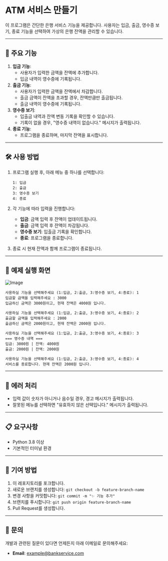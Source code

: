 # ATM 서비스 만들기

이 프로그램은 간단한 은행 서비스 기능을 제공합니다. 사용자는 입금, 출금, 영수증 보기, 종료 기능을 선택하여 가상의 은행 잔액을 관리할 수 있습니다.

---

## 📂 주요 기능

1. **입금 기능**:
    - 사용자가 입력한 금액을 잔액에 추가합니다.
    - 입금 내역이 영수증에 기록됩니다.
2. **출금 기능**:
    - 사용자가 입력한 금액을 잔액에서 차감합니다.
    - 출금 금액이 잔액을 초과할 경우, 잔액만큼만 출금됩니다.
    - 출금 내역이 영수증에 기록됩니다.
3. **영수증 보기**:
    - 입출금 내역과 잔액 변동 기록을 확인할 수 있습니다.
    - 기록이 없을 경우, "영수증 내역이 없습니다." 메시지가 출력됩니다.
4. **종료 기능**:
    - 프로그램을 종료하며, 마지막 잔액을 표시합니다.

---

## 🛠️ 사용 방법

1. 프로그램 실행 후, 아래 메뉴 중 하나를 선택합니다:
    
    ```
    1: 입금
    2: 출금
    3: 영수증 보기
    4: 종료
    ```
    
2. 각 기능에 따라 입력을 진행합니다:
    - **입금**: 금액 입력 후 잔액이 업데이트됩니다.
    - **출금**: 금액 입력 후 잔액이 차감됩니다.
    - **영수증 보기**: 입출금 기록을 확인합니다.
    - **종료**: 프로그램을 종료합니다.
3. 종료 시 현재 잔액과 함께 프로그램이 종료됩니다.

---

## 🧩 예제 실행 화면

![Image](https://github.com/user-attachments/assets/8be24ff6-f897-4f81-95cd-73e8644c2f52)
```
사용하실 기능을 선택해주세요 (1:입금, 2:출금, 3:영수증 보기, 4:종료): 1
입금할 금액을 입력해주세요 : 3000
입금하신 금액은 3000원이고, 현재 잔액은 4000원 입니다.

사용하실 기능을 선택해주세요 (1:입금, 2:출금, 3:영수증 보기, 4:종료): 2
출금할 금액을 입력해주세요 : 2000
출금하신 금액은 2000원이고, 현재 잔액은 2000원 입니다.

사용하실 기능을 선택해주세요 (1:입금, 2:출금, 3:영수증 보기, 4:종료): 3
=== 영수증 내역 ===
입금: 3000원 | 잔액: 4000원
출금: 2000원 | 잔액: 2000원

사용하실 기능을 선택해주세요 (1:입금, 2:출금, 3:영수증 보기, 4:종료): 4
서비스를 종료합니다. 현재 잔액은 2000원 입니다.

```

---

## 🐛 에러 처리

- 입력 값이 숫자가 아니거나 음수일 경우, 경고 메시지가 출력됩니다.
- 잘못된 메뉴를 선택하면 "유효하지 않은 선택입니다." 메시지가 출력됩니다.

---

## 📋 요구사항

- Python 3.8 이상
- 기본적인 터미널 환경

---

## 🌟 기여 방법

1. 이 레포지토리를 포크합니다.
2. 새로운 브랜치를 생성합니다: `git checkout -b feature-branch-name`
3. 변경 사항을 커밋합니다: `git commit -m "✨ 기능 추가"`
4. 브랜치를 푸시합니다: `git push origin feature-branch-name`
5. Pull Request를 생성합니다.

---

## 📧 문의

개발과 관련된 질문이 있다면 언제든지 아래 이메일로 문의해주세요:

- **Email**: [example@bankservice.com](mailto:example@bankservice.com)
